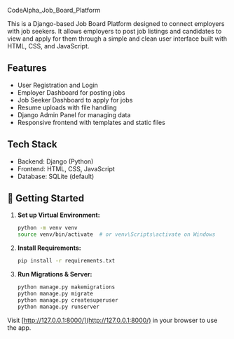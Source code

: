CodeAlpha_Job_Board_Platform


This is a Django-based Job Board Platform designed to connect employers with job seekers. It allows employers to post job listings and candidates to view and apply for them through a simple and clean user interface built with HTML, CSS, and JavaScript.

## Features

- User Registration and Login
- Employer Dashboard for posting jobs
- Job Seeker Dashboard to apply for jobs
- Resume uploads with file handling
- Django Admin Panel for managing data
- Responsive frontend with templates and static files

##  Tech Stack

- Backend: Django (Python)
- Frontend: HTML, CSS, JavaScript
- Database: SQLite (default)

## 🚀 Getting Started


1. **Set up Virtual Environment:**

   ```bash
   python -m venv venv
   source venv/bin/activate  # or venv\Scripts\activate on Windows
   ```

2. **Install Requirements:**

   ```bash
   pip install -r requirements.txt
   ```

3. **Run Migrations & Server:**

   ```bash
   python manage.py makemigrations
   python manage.py migrate
   python manage.py createsuperuser
   python manage.py runserver
   ```

Visit [http://127.0.0.1:8000/](http://127.0.0.1:8000/) in your browser to use the app.

